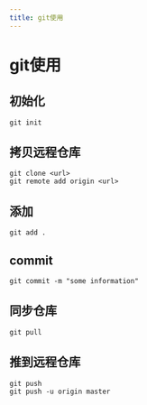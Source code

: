 ```yaml
---
title: git使用
---
```

# git使用

## 初始化
```
git init
```

## 拷贝远程仓库
```
git clone <url>
git remote add origin <url>
```

## 添加
```
git add .
```

## commit
```
git commit -m "some information"
```

## 同步仓库
```
git pull
```

## 推到远程仓库
```
git push
git push -u origin master
```
